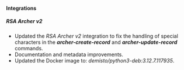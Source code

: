 
#### Integrations

##### RSA Archer v2

- Updated the *RSA Archer v2* integration to fix the handling of special characters in the ***archer-create-record*** and ***archer-update-record*** commands.
- Documentation and metadata improvements.
- Updated the Docker image to: *demisto/python3-deb:3.12.7.117935*.
